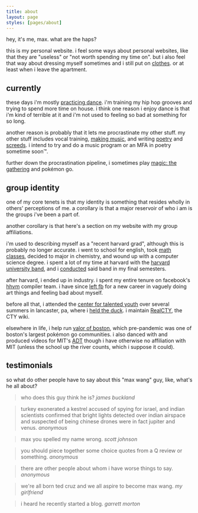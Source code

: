 ```yaml
---
title: about
layout: page
styles: [pages/about]
---
```


hey, it's me, max.  what are the haps?

this is my personal website. i feel some ways about personal websites, like
that they are "useless" or "not worth spending my time on".  but i also feel
that way about dressing myself sometimes and i still put on
[clothes](/things/unthings/).  or at least when i leave the apartment.

## currently

these days i'm mostly [practicing dance](/stuff/dance/).  i'm training my hip
hop grooves and trying to spend more time on house.  i think one reason i enjoy
dance is that i'm kind of terrible at it and i'm not used to feeling so bad at
something for so long.

another reason is probably that it lets me procrastinate my other stuff.  my
other stuff includes vocal training, [making music](/stuff/music/), and writing
[poetry](/writing/poetry/) and [screeds](/writing/).  i intend to try and do a
music program or an MFA in poetry sometime soon™.

further down the procrastination pipeline, i sometimes play [magic: the
gathering][mtg] and pokémon go.

## group identity

one of my core tenets is that my identity is something that resides wholly in
others' perceptions of me.  a corollary is that a major reservoir of who i am
is the groups i've been a part of.

another corollary is that here's a section on my website with my group
affiliations.

i'm used to describing myself as a "recent harvard grad", although this is
probably no longer accurate.  i went to school for english, took [math
classes](/stuff/#course-notes), decided to major in chemistry, and wound up
with a computer science degree.  i spent a lot of my time at harvard with the
[harvard university band][hub], and i [conducted][yAle] said band in my final
semesters.

after harvard, i ended up in industry.  i spent my entire tenure on facebook's
[hhvm][hhvm] compiler team.  i have since [left fb][verge] for a new career in
vaguely doing art things and feeling bad about myself.

before all that, i attended the [center for talented youth][cty] over several
summers in lancaster, pa, where i [held the duck][duck].  i maintain
[RealCTY][realcty], the CTY wiki.

elsewhere in life, i help run [valor of boston][vob], which pre-pandemic was
one of boston's largest pokémon go communities.  i also danced with and
produced videos for MIT's [ADT][adt] though i have otherwise no affiliation
with MIT (unless the school up the river counts, which i suppose it could).

<!--
<div class="sticker-panel">
  <div class="sticker-container"><a href="http://www.hhvm.com">
    <img class="sticker" src="/img/logos/hhvm.svg"/>
  </a></div>
  <div class="sticker-container"><a href="http://www.realcty.org">
    <img class="sticker" src="/img/logos/realcty.png"/>
  </a></div>
  <div class="sticker-container"><a href="http://www.harvardband.org">
    <img class="sticker" src="/img/logos/hub.png"/>
  </a></div>
  <div class="sticker-container"><a href="https://www.facebook.com/Engineering">
    <img class="sticker" src="/img/logos/fb-eng.jpg"/>
  </a></div>
</div>
-->

## testimonials ##

so what do other people have to say about this "max wang" guy, like, what's he
all about?

> who does this guy think he is?
> <cite>james buckland</cite>

> turkey exonerated a kestrel accused of spying for israel, and indian
> scientists confirmed that bright lights detected over indian airspace and
> suspected of being chinese drones were in fact jupiter and venus.
> <cite>anonymous</cite>

> max you spelled my name wrong.
> <cite>scott johnson</cite>

> you should piece together some choice quotes from a Q review or something.
> <cite>anonymous</cite>

> there are other people about whom i have worse things to say.
> <cite>anonymous</cite>

> we're all born ted cruz and we all aspire to become max wang.
> <cite>my girlfriend</cite>

> i heard he recently started a blog.
> <cite>garrett morton</cite>


[mtg]:    https://www.17lands.com/user_history/07ccd3526d454747b4f6a9ece05b2d74 "mxawng - 17lands"

[hub]:    http://www.harvardband.org/ "Harvard University Band"
[yAle]:   https://www.youtube.com/watch?v=9xSwx6J1Rok
          "Harvard-yAle halftime show, 2012"
[hhvm]:   https://hhvm.com/ "HHVM"
[verge]:  https://www.theverge.com/2020/7/23/21335871/former-facebook-engineer-failure-zuckerberg-trump
[cty]:    http://cty.jhu.edu/ "Johns Hopkins Center for Talented Youth (CTY)"
[duck]:   http://www.realcty.org/mw/index.php?title=Trinity_(Session_2)#The_Holder_of_the_Duck
          "RealCTY – The Holder of the Duck"
[realcty]: http://www.realcty.org/ "RealCTY"
[vob]:    https://discord.gg/WGWCgXN "Valor of Boston"
[adt]:    https://www.youtube.com/c/MITAsianDanceTeam "MIT ADT Youtube channel"
